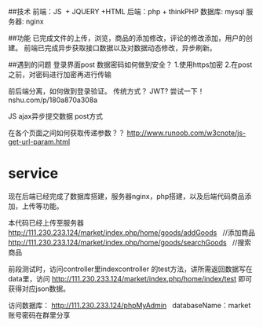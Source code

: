 ##技术
前端：JS  + JQUERY +HTML
后端：php + thinkPHP
数据库: mysql
服务器: nginx

##功能
已完成文件的上传，浏览，商品的添加修改，评论的修改添加，用户的创建。
前端已完成异步获取接口数据以及对数据动态修改，异步刷新。

##遇到的问题
登录界面post 数据密码如何做到安全？
1.使用https加密
2.在post之前，对密码进行加密再进行传输

前后端分离，如何做到登录验证。
传统方式？
JWT?     尝试一下！
nshu.com/p/180a870a308a

JS  ajax异步提交数据
post方式


在各个页面之间如何获取传递参数？？
http://www.runoob.com/w3cnote/js-get-url-param.html

# service
现在后端已经完成了数据库搭建，服务器nginx，php搭建，以及后端代码商品添加，上传等功能。

本代码已经上传至服务器
http://111.230.233.124/market/index.php/home/goods/addGoods    //添加商品 <br>
http://111.230.233.124/market/index.php/home/goods/searchGoods   //搜索商品 <br>

前段测试时，访问controller里indexcontroller  的test方法，讲所需返回数据写在data里，访问  http://111.230.233.124/market/index.php/home/index/test
即可获得对应json数据。

访问数据库：
http://111.230.233.124/phpMyAdmin   databaseName：market
账号密码在群里分享


